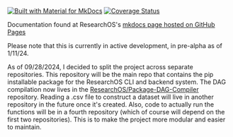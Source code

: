 [![Built with Material for MkDocs](https://img.shields.io/badge/Material_for_MkDocs-526CFE?style=for-the-badge&logo=MaterialForMkDocs&logoColor=white)](https://squidfunk.github.io/mkdocs-material/)
[![Coverage Status](https://coveralls.io/repos/github/ResearchOS/ResearchOS/badge.svg?branch=main)](https://coveralls.io/github/ResearchOS/ResearchOS?branch=main)

Documentation found at ResearchOS's [mkdocs page hosted on GitHub Pages](https://researchos.github.io/ResearchOS/)

Please note that this is currently in active development, in pre-alpha as of 1/11/24.

As of 09/28/2024, I decided to split the project across separate repositories. This repository will be the main repo that contains the pip installable package for the ResearchOS CLI and backend system. The DAG compilation now lives in the [ResearchOS/Package-DAG-Compiler](https://github.com/ResearchOS/Package-DAG-Compiler) repository. Reading a .csv file to construct a dataset will live in another repository in the future once it's created. Also, code to actually run the functions will be in a fourth repository (which of course will depend on the first two repositories). This is to make the project more modular and easier to maintain.